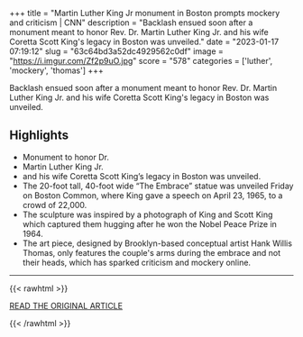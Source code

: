+++
title = "Martin Luther King Jr monument in Boston prompts mockery and criticism | CNN"
description = "Backlash ensued soon after a monument meant to honor Rev. Dr. Martin Luther King Jr. and his wife Coretta Scott King's legacy in Boston was unveiled."
date = "2023-01-17 07:19:12"
slug = "63c64bd3a52dc4929562c0df"
image = "https://i.imgur.com/Zf2p9uO.jpg"
score = "578"
categories = ['luther', 'mockery', 'thomas']
+++

Backlash ensued soon after a monument meant to honor Rev. Dr. Martin Luther King Jr. and his wife Coretta Scott King's legacy in Boston was unveiled.

## Highlights

- Monument to honor Dr.
- Martin Luther King Jr.
- and his wife Coretta Scott King’s legacy in Boston was unveiled.
- The 20-foot tall, 40-foot wide “The Embrace” statue was unveiled Friday on Boston Common, where King gave a speech on April 23, 1965, to a crowd of 22,000.
- The sculpture was inspired by a photograph of King and Scott King which captured them hugging after he won the Nobel Peace Prize in 1964.
- The art piece, designed by Brooklyn-based conceptual artist Hank Willis Thomas, only features the couple's arms during the embrace and not their heads, which has sparked criticism and mockery online.

---

{{< rawhtml >}}
  <p class="article-category">
    <a target="_blank" href="https://www.cnn.com/2023/01/16/us/mlk-coretta-embrace-memorial-boston-mocked-reaj/index.html">READ THE ORIGINAL ARTICLE</a>
  </p>
{{< /rawhtml >}}
